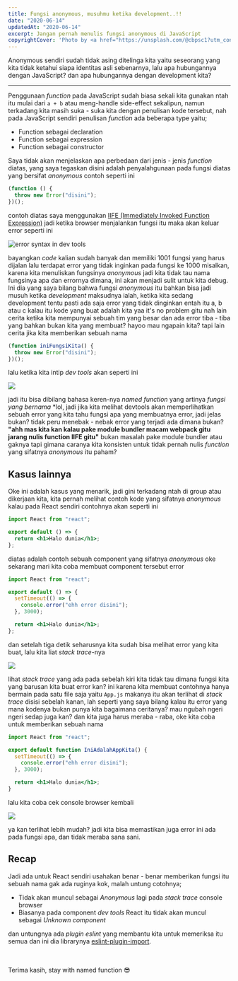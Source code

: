 ```yaml
---
title: Fungsi anonymous, musuhmu ketika development..!!
date: "2020-06-14"
updatedAt: "2020-06-14"
excerpt: Jangan pernah menulis fungsi anonymous di JavaScript
copyrightCover: 'Photo by <a href="https://unsplash.com/@cbpsc1?utm_content=creditCopyText&utm_medium=referral&utm_source=unsplash">Clint Patterson</a> on <a href="https://unsplash.com/photos/man-siting-facing-laptop-dYEuFB8KQJk?utm_content=creditCopyText&utm_medium=referral&utm_source=unsplash">Unsplash</a>'
---
```


Anonymous sendiri sudah tidak asing ditelinga kita yaitu seseorang yang kita tidak ketahui siapa identitas asli sebenarnya, lalu apa hubungannya dengan JavaScript? dan apa hubungannya dengan development kita?

---

Penggunaan _function_ pada JavaScript sudah biasa sekali kita gunakan ntah itu mulai dari `a + b` atau meng-handle side-effect sekalipun, namun terkadang kita masih suka - suka kita dengan penulisan kode tersebut, nah pada JavaScript sendiri penulisan _function_ ada beberapa type yaitu;

- Function sebagai declaration
- Function sebagai expression
- Function sebagai constructor

Saya tidak akan menjelaskan apa perbedaan dari jenis - jenis _function_ diatas, yang saya tegaskan disini adalah penyalahgunaan pada fungsi diatas yang bersifat _anonymous_ contoh seperti ini

```js
(function () {
  throw new Error("disini");
})();
```

contoh diatas saya menggunakan [IIFE (Immediately Invoked Function Expression)](https://developer.mozilla.org/en-US/docs/Glossary/IIFE) jadi ketika browser menjalankan fungsi itu maka akan keluar error seperti ini

![error syntax in dev tools](./image-2.png)

bayangkan _code_ kalian sudah banyak dan memiliki 1001 fungsi yang harus dijalan lalu terdapat error yang tidak inginkan pada fungsi ke 1000 misalkan, karena kita menuliskan fungsinya _anonymous_ jadi kita tidak tau nama fungsinya apa dan errornya dimana, ini akan menjadi sulit untuk kita debug.
Ini dia yang saya bilang bahwa fungsi _anonymous_ itu bahkan bisa jadi musuh ketika _development_ maksudnya ialah, ketika kita sedang development tentu pasti ada saja error yang tidak dinginkan entah itu a, b atau c kalau itu kode yang buat adalah kita yaa it's no problem gitu nah lain cerita ketika kita mempunyai sebuah tim yang besar dan ada error tiba - tiba yang bahkan bukan kita yang membuat? hayoo mau ngapain kita? tapi lain cerita jika kita memberikan sebuah nama

```js
(function iniFungsiKita() {
  throw new Error("disini");
})();
```

lalu ketika kita intip _dev tools_ akan seperti ini

![](./image-3.png)

jadi itu bisa dibilang bahasa keren-nya _named function_ yang artinya _fungsi yang bernama_ \*lol, jadi jika kita melihat devtools akan memperlihatkan sebuah error yang kita tahu fungsi apa yang membuatnya error, jadi jelas bukan? tidak peru menebak - nebak error yang terjadi ada dimana bukan? **"ahh mas kita kan kalau pake module bundler macam webpack gitu jarang nulis function IIFE gitu"** bukan masalah pake module bundler atau gaknya tapi gimana caranya kita konsisten untuk tidak pernah nulis _function_ yang sifatnya _anonymous_ itu paham?

## Kasus lainnya

Oke ini adalah kasus yang menarik, jadi gini terkadang ntah di group atau dikerjaan kita, kita pernah melihat contoh kode yang sifatnya _anonymous_ kalau pada React sendiri contohnya akan seperti ini

```jsx
import React from "react";

export default () => {
  return <h1>Halo dunia</h1>;
};
```

diatas adalah contoh sebuah component yang sifatnya _anonymous_ oke sekarang mari kita coba membuat component tersebut error

```jsx
import React from "react";

export default () => {
  setTimeout(() => {
    console.error("ehh error disini");
  }, 3000);

  return <h1>Halo dunia</h1>;
};
```

dan setelah tiga detik seharusnya kita sudah bisa melihat error yang kita buat, lalu kita liat _stack trace_-nya

![](./image-4.png)

lihat _stack trace_ yang ada pada sebelah kiri kita tidak tau dimana fungsi kita yang barusan kita buat error kan? ini karena kita membuat contohnya hanya bermain pada satu file saja yaitu `App.js` makanya itu akan terlihat di _stack trace_ disisi sebelah kanan, lah seperti yang saya bilang kalau itu error yang mana kodenya bukan punya kita bagaimana ceritanya? mau ngubah ngeri ngeri sedap juga kan? dan kita juga harus meraba - raba, oke kita coba untuk memberikan sebuah nama

```jsx
import React from "react";

export default function IniAdalahAppKita() {
  setTimeout(() => {
    console.error("ehh error disini");
  }, 3000);

  return <h1>Halo dunia</h1>;
}
```

lalu kita coba cek console browser kembali

![](./image-5.png)

ya kan terlihat lebih mudah? jadi kita bisa memastikan juga error ini ada pada fungsi apa, dan tidak meraba sana sani.

## Recap

Jadi ada untuk React sendiri usahakan benar - benar memberikan fungsi itu sebuah nama gak ada ruginya kok, malah untung cotohnya;

- Tidak akan muncul sebagai _Anonymous_ lagi pada _stack trace_ console browser
- Biasanya pada component _dev tools_ React itu tidak akan muncul sebagai _Unknown component_

dan untungnya ada _plugin eslint_ yang membantu kita untuk memeriksa itu semua dan ini dia librarynya [eslint-plugin-import](https://github.com/benmosher/eslint-plugin-import/blob/master/docs/rules/no-anonymous-default-export.md).

\
\
Terima kasih, stay with named function 😎
